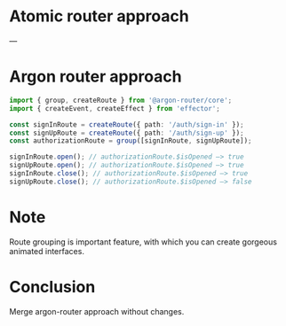 # Atomic router approach

—

# Argon router approach

```ts
import { group, createRoute } from '@argon-router/core';
import { createEvent, createEffect } from 'effector';

const signInRoute = createRoute({ path: '/auth/sign-in' });
const signUpRoute = createRoute({ path: '/auth/sign-up' });
const authorizationRoute = group([signInRoute, signUpRoute]);

signInRoute.open(); // authorizationRoute.$isOpened —> true
signUpRoute.open(); // authorizationRoute.$isOpened —> true
signInRoute.close(); // authorizationRoute.$isOpened —> true
signUpRoute.close(); // authorizationRoute.$isOpened —> false
```

# Note

Route grouping is important feature, with which you can create gorgeous animated interfaces.

# Conclusion

Merge argon-router approach without changes.